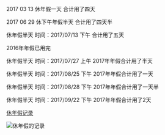 2017 03 13 休年假一天 合计用了四天

2017 06 29 休下午年假半天  合计用了四天半

休年假半天 时间：2017/07/13 下午 合计用了五天

2016年年假已用完

休年假半天 时间：2017/07/27 上午 2017年年假合计用了半天

休年假半天 时间：2017/08/25  下午 2017年年假合计用了一天

休年假半天 时间：2017/08/28  下午 2017年年假合计用了一天半

休年假半天 时间：2017/09/22  下午 2017年年假合计用了2天

[休年假记录](http://www.jianshu.com/p/58916acb5fbb)

![休年假的记录](http://upload-images.jianshu.io/upload_images/5358439-01375b4bfb590a76.jpg?imageMogr2/auto-orient/strip%7CimageView2/2/w/1240)

